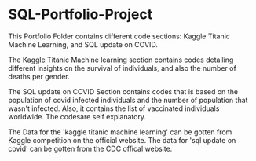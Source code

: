 # SQL-Portfolio-Project
This Portfolio Folder contains different code sections:
Kaggle Titanic Machine Learning,
and SQL update on COVID.

The Kaggle Titanic Machine learning section contains codes detailing different insights on the survival of individuals,
and also the number of deaths per gender.

The SQL update on COVID Section contains codes that is based on the population of covid infected individuals and the number of population that
wasn't infected. Also, it contains the list of vaccinated individuals worldwide. The codesare self explanatory.

The Data for the 'kaggle titanic machine learning' can be gotten from Kaggle competition on the official website.
The data for 'sql update on covid' can be gotten from the CDC offical website.
